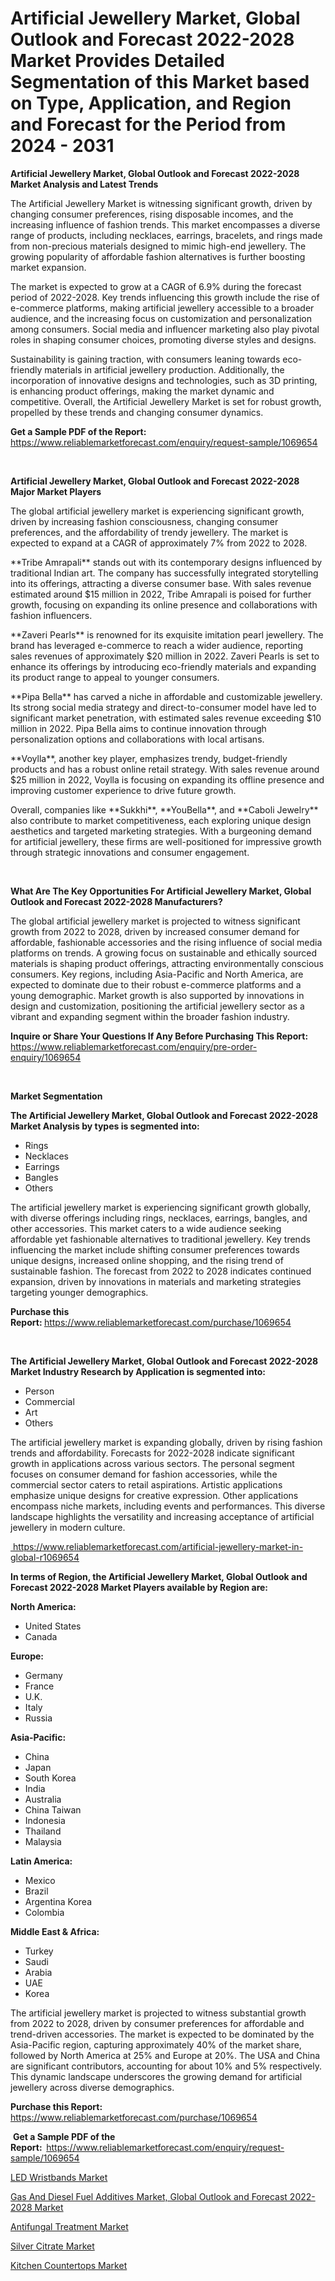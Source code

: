 <p><h1>Artificial Jewellery Market, Global Outlook and Forecast 2022-2028 Market Provides Detailed Segmentation of this Market based on Type, Application, and Region and Forecast for the Period from 2024 - 2031</h1></p><p><strong>Artificial Jewellery Market, Global Outlook and Forecast 2022-2028 Market Analysis and Latest Trends</strong></p>
<p><p>The Artificial Jewellery Market is witnessing significant growth, driven by changing consumer preferences, rising disposable incomes, and the increasing influence of fashion trends. This market encompasses a diverse range of products, including necklaces, earrings, bracelets, and rings made from non-precious materials designed to mimic high-end jewellery. The growing popularity of affordable fashion alternatives is further boosting market expansion.</p><p>The market is expected to grow at a CAGR of 6.9% during the forecast period of 2022-2028. Key trends influencing this growth include the rise of e-commerce platforms, making artificial jewellery accessible to a broader audience, and the increasing focus on customization and personalization among consumers. Social media and influencer marketing also play pivotal roles in shaping consumer choices, promoting diverse styles and designs.</p><p>Sustainability is gaining traction, with consumers leaning towards eco-friendly materials in artificial jewellery production. Additionally, the incorporation of innovative designs and technologies, such as 3D printing, is enhancing product offerings, making the market dynamic and competitive. Overall, the Artificial Jewellery Market is set for robust growth, propelled by these trends and changing consumer dynamics.</p></p>
<p><strong>Get a Sample PDF of the Report:&nbsp;</strong> <a href="https://www.reliablemarketforecast.com/enquiry/request-sample/1069654">https://www.reliablemarketforecast.com/enquiry/request-sample/1069654</a></p>
<p>&nbsp;</p>
<p><strong>Artificial Jewellery Market, Global Outlook and Forecast 2022-2028 Major Market Players</strong></p>
<p><p>The global artificial jewellery market is experiencing significant growth, driven by increasing fashion consciousness, changing consumer preferences, and the affordability of trendy jewellery. The market is expected to expand at a CAGR of approximately 7% from 2022 to 2028.</p><p>**Tribe Amrapali** stands out with its contemporary designs influenced by traditional Indian art. The company has successfully integrated storytelling into its offerings, attracting a diverse consumer base. With sales revenue estimated around $15 million in 2022, Tribe Amrapali is poised for further growth, focusing on expanding its online presence and collaborations with fashion influencers.</p><p>**Zaveri Pearls** is renowned for its exquisite imitation pearl jewellery. The brand has leveraged e-commerce to reach a wider audience, reporting sales revenues of approximately $20 million in 2022. Zaveri Pearls is set to enhance its offerings by introducing eco-friendly materials and expanding its product range to appeal to younger consumers.</p><p>**Pipa Bella** has carved a niche in affordable and customizable jewellery. Its strong social media strategy and direct-to-consumer model have led to significant market penetration, with estimated sales revenue exceeding $10 million in 2022. Pipa Bella aims to continue innovation through personalization options and collaborations with local artisans.</p><p>**Voylla**, another key player, emphasizes trendy, budget-friendly products and has a robust online retail strategy. With sales revenue around $25 million in 2022, Voylla is focusing on expanding its offline presence and improving customer experience to drive future growth.</p><p>Overall, companies like **Sukkhi**, **YouBella**, and **Caboli Jewelry** also contribute to market competitiveness, each exploring unique design aesthetics and targeted marketing strategies. With a burgeoning demand for artificial jewellery, these firms are well-positioned for impressive growth through strategic innovations and consumer engagement.</p></p>
<p>&nbsp;</p>
<p><strong>What Are The Key Opportunities For Artificial Jewellery Market, Global Outlook and Forecast 2022-2028 Manufacturers?</strong></p>
<p><p>The global artificial jewellery market is projected to witness significant growth from 2022 to 2028, driven by increased consumer demand for affordable, fashionable accessories and the rising influence of social media platforms on trends. A growing focus on sustainable and ethically sourced materials is shaping product offerings, attracting environmentally conscious consumers. Key regions, including Asia-Pacific and North America, are expected to dominate due to their robust e-commerce platforms and a young demographic. Market growth is also supported by innovations in design and customization, positioning the artificial jewellery sector as a vibrant and expanding segment within the broader fashion industry.</p></p>
<p><strong>Inquire or Share Your Questions If Any Before Purchasing This Report:</strong> <a href="https://www.reliablemarketforecast.com/enquiry/pre-order-enquiry/1069654">https://www.reliablemarketforecast.com/enquiry/pre-order-enquiry/1069654</a></p>
<p>&nbsp;</p>
<p><strong>Market Segmentation</strong></p>
<p><strong>The Artificial Jewellery Market, Global Outlook and Forecast 2022-2028 Market Analysis by types is segmented into:</strong></p>
<p><ul><li>Rings</li><li>Necklaces</li><li>Earrings</li><li>Bangles</li><li>Others</li></ul></p>
<p><p>The artificial jewellery market is experiencing significant growth globally, with diverse offerings including rings, necklaces, earrings, bangles, and other accessories. This market caters to a wide audience seeking affordable yet fashionable alternatives to traditional jewellery. Key trends influencing the market include shifting consumer preferences towards unique designs, increased online shopping, and the rising trend of sustainable fashion. The forecast from 2022 to 2028 indicates continued expansion, driven by innovations in materials and marketing strategies targeting younger demographics.</p></p>
<p><strong>Purchase this Report:&nbsp;</strong><a href="https://www.reliablemarketforecast.com/purchase/1069654">https://www.reliablemarketforecast.com/purchase/1069654</a></p>
<p>&nbsp;</p>
<p><strong>The Artificial Jewellery Market, Global Outlook and Forecast 2022-2028 Market Industry Research by Application is segmented into:</strong></p>
<p><ul><li>Person</li><li>Commercial</li><li>Art</li><li>Others</li></ul></p>
<p><p>The artificial jewellery market is expanding globally, driven by rising fashion trends and affordability. Forecasts for 2022-2028 indicate significant growth in applications across various sectors. The personal segment focuses on consumer demand for fashion accessories, while the commercial sector caters to retail aspirations. Artistic applications emphasize unique designs for creative expression. Other applications encompass niche markets, including events and performances. This diverse landscape highlights the versatility and increasing acceptance of artificial jewellery in modern culture.</p></p>
<p><a href="https://www.reliablemarketforecast.com/artificial-jewellery-market-in-global-r1069654">&nbsp;https://www.reliablemarketforecast.com/artificial-jewellery-market-in-global-r1069654</a></p>
<p><strong>In terms of Region, the Artificial Jewellery Market, Global Outlook and Forecast 2022-2028 Market Players available by Region are:</strong></p>
<p>
    <p> <strong> North America: </strong>
        <ul>
            <li>United States</li>
            <li>Canada</li>
        </ul>
        </p> 
    <p> <strong> Europe: </strong>
        <ul>
            <li>Germany</li>
            <li>France</li>
            <li>U.K.</li>
            <li>Italy</li>
            <li>Russia</li>
        </ul>
        </p> 
    <p> <strong> Asia-Pacific: </strong>
        <ul>
            <li>China</li>
            <li>Japan</li>
            <li>South Korea</li>
            <li>India</li>
            <li>Australia</li>
            <li>China Taiwan</li>
            <li>Indonesia</li>
            <li>Thailand</li>
            <li>Malaysia</li>
        </ul>
        </p> 
    <p> <strong> Latin America: </strong>
        <ul>
            <li>Mexico</li>
            <li>Brazil</li>
            <li>Argentina Korea</li>
            <li>Colombia</li>
        </ul>
        </p> 
    <p> <strong> Middle East & Africa: </strong>
        <ul>
            <li>Turkey</li>
            <li>Saudi</li>
            <li>Arabia</li>
            <li>UAE</li>
            <li>Korea</li>
        </ul>
    </p>
    </p>
<p><p>The artificial jewellery market is projected to witness substantial growth from 2022 to 2028, driven by consumer preferences for affordable and trend-driven accessories. The market is expected to be dominated by the Asia-Pacific region, capturing approximately 40% of the market share, followed by North America at 25% and Europe at 20%. The USA and China are significant contributors, accounting for about 10% and 5% respectively. This dynamic landscape underscores the growing demand for artificial jewellery across diverse demographics.</p></p>
<p><strong>Purchase this Report: </strong><a href="https://www.reliablemarketforecast.com/purchase/1069654">https://www.reliablemarketforecast.com/purchase/1069654</a></p>
<p>&nbsp;<strong>Get a Sample PDF of the Report:&nbsp;&nbsp;</strong><a href="https://www.reliablemarketforecast.com/enquiry/request-sample/1069654">https://www.reliablemarketforecast.com/enquiry/request-sample/1069654</a></p>
<p><strong></strong></p>
<p><p><a href="https://medium.com/@rasaunharrison331/led-wristbands-industry-sector-market-dynamics-and-future-scenarios-2024-2031-eac5642dd01e">LED Wristbands Market</a></p><p><a href="https://github.com/RickHolmes3/Market-Research-Report-List-6/blob/main/gas-and-diesel-fuel-additives-market-global-outlook-and-forecast-2022-2028-market.md">Gas And Diesel Fuel Additives Market, Global Outlook and Forecast 2022-2028 Market</a></p><p><a href="https://www.linkedin.com/pulse/antifungal-treatment-industry-sector-new-technologies-market-rvuoc?trackingId=ZU3xpJGaQjmO7qLEXaN87Q%3D%3D">Antifungal Treatment Market</a></p><p><a href="https://medium.com/@carolineparks369/in-the-silver-citrate-market-the-main-focus-is-on-keeping-costs-low-and-getting-the-most-out-of-4973995939dd">Silver Citrate Market</a></p><p><a href="https://issuu.com/reportprime-2/docs/kitchen-countertops-market-size-203_eb416cf41d828a">Kitchen Countertops Market</a></p></p>